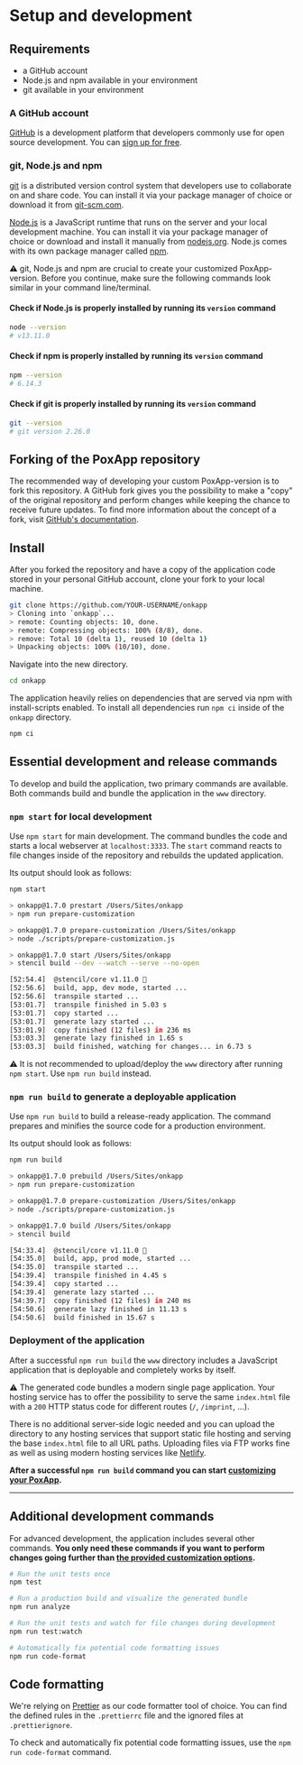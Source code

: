 # Setup and development

## Requirements

- a GitHub account
- Node.js and npm available in your environment
- git available in your environment

### A GitHub account

[GitHub](https://github.com) is a development platform that developers commonly use for open source development. You can [sign up for free](https://github.com/join).

### git, Node.js and npm

[git](https://git-scm.com/) is a distributed version control system that developers use to collaborate on and share code. You can install it via your package manager of choice or download it from [git-scm.com](https://git-scm.com/downloads).

[Node.js](https://nodejs.org/en/) is a JavaScript runtime that runs on the server and your local development machine. You can install it via your package manager of choice or download and install it manually from [nodejs.org](https://nodejs.org). Node.js comes with its own package manager called [npm](https://www.npmjs.com/).

⚠️ git, Node.js and npm are crucial to create your customized PoxApp-version. Before you continue, make sure the following commands look similar in your command line/terminal.

#### Check if Node.js is properly installed by running its `version` command

```sh
node --version
# v13.11.0
```

#### Check if npm is properly installed by running its `version` command

```sh
npm --version
# 6.14.3
```

#### Check if git is properly installed by running its `version` command

```sh
git --version
# git version 2.26.0
```

## Forking of the PoxApp repository

The recommended way of developing your custom PoxApp-version is to fork this repository. A GitHub fork gives you the possibility to make a "copy" of the original repository and perform changes while keeping the chance to receive future updates. To find more information about the concept of a fork, visit [GitHub's documentation](https://help.github.com/en/github/getting-started-with-github/fork-a-repo).

## Install

After you forked the repository and have a copy of the application code stored in your personal GitHub account, clone your fork to your local machine.

```sh
git clone https://github.com/YOUR-USERNAME/onkapp
> Cloning into `onkapp`...
> remote: Counting objects: 10, done.
> remote: Compressing objects: 100% (8/8), done.
> remove: Total 10 (delta 1), reused 10 (delta 1)
> Unpacking objects: 100% (10/10), done.
```

Navigate into the new directory.

```sh
cd onkapp
```

The application heavily relies on dependencies that are served via npm with install-scripts enabled. To install all dependencies run `npm ci` inside of the `onkapp` directory.

```sh
npm ci
```

## Essential development and release commands

To develop and build the application, two primary commands are available. Both commands build and bundle the application in the `www` directory.

### `npm start` for local development

Use `npm start` for main development. The command bundles the code and starts a local webserver at `localhost:3333`. The `start` command reacts to file changes inside of the repository and rebuilds the updated application.

Its output should look as follows:

```sh
npm start

> onkapp@1.7.0 prestart /Users/Sites/onkapp
> npm run prepare-customization

> onkapp@1.7.0 prepare-customization /Users/Sites/onkapp
> node ./scripts/prepare-customization.js

> onkapp@1.7.0 start /Users/Sites/onkapp
> stencil build --dev --watch --serve --no-open

[52:54.4]  @stencil/core v1.11.0 🍿
[52:56.6]  build, app, dev mode, started ...
[52:56.6]  transpile started ...
[53:01.7]  transpile finished in 5.03 s
[53:01.7]  copy started ...
[53:01.7]  generate lazy started ...
[53:01.9]  copy finished (12 files) in 236 ms
[53:03.3]  generate lazy finished in 1.65 s
[53:03.3]  build finished, watching for changes... in 6.73 s
```

⚠️ It is not recommended to upload/deploy the `www` directory after running `npm start`. Use `npm run build` instead.

### `npm run build` to generate a deployable application

Use `npm run build` to build a release-ready application. The command prepares and minifies the source code for a production environment.

Its output should look as follows:

```sh
npm run build

> onkapp@1.7.0 prebuild /Users/Sites/onkapp
> npm run prepare-customization

> onkapp@1.7.0 prepare-customization /Users/Sites/onkapp
> node ./scripts/prepare-customization.js

> onkapp@1.7.0 build /Users/Sites/onkapp
> stencil build

[54:33.4]  @stencil/core v1.11.0 🍿
[54:35.0]  build, app, prod mode, started ...
[54:35.0]  transpile started ...
[54:39.4]  transpile finished in 4.45 s
[54:39.4]  copy started ...
[54:39.4]  generate lazy started ...
[54:39.7]  copy finished (12 files) in 240 ms
[54:50.6]  generate lazy finished in 11.13 s
[54:50.6]  build finished in 15.67 s

```

### Deployment of the application

After a successful `npm run build` the `www` directory includes a JavaScript application that is deployable and completely works by itself.

⚠️ The generated code bundles a modern single page application. Your hosting service has to offer the possibility to serve the same `index.html` file with a `200` HTTP status code for different routes (`/`, `/imprint`, ...).

There is no additional server-side logic needed and you can upload the directory to any hosting services that support static file hosting and serving the base `index.html` file to all URL paths. Uploading files via FTP works fine as well as using modern hosting services like [Netlify](https://www.netlify.com/).

**After a successful `npm run build` command you can start [customizing your PoxApp](./CUSTOMIZATION.md).**

---

## Additional development commands

For advanced development, the application includes several other commands. **You only need these commands if you want to perform changes going further than [the provided customization options](./CUSTOMIZATION.md).**

```sh
# Run the unit tests once
npm test

# Run a production build and visualize the generated bundle
npm run analyze

# Run the unit tests and watch for file changes during development
npm run test:watch

# Automatically fix potential code formatting issues
npm run code-format
```

## Code formatting

We're relying on [Prettier](https://prettier.io/) as our code formatter tool of choice. You can find the defined rules in the `.prettierrc` file and the ignored files at `.prettierignore`.

To check and automatically fix potential code formatting issues, use the `npm run code-format` command.

